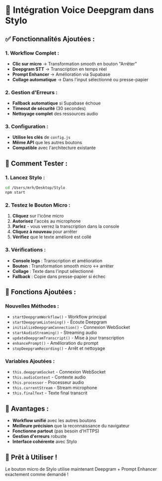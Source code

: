 # 🎤 Intégration Voice Deepgram dans Stylo

## ✅ **Fonctionnalités Ajoutées :**

### **1. Workflow Complet :**
- **Clic sur micro** → Transformation smooth en bouton "Arrêter"
- **Deepgram STT** → Transcription en temps réel
- **Prompt Enhancer** → Amélioration via Supabase
- **Collage automatique** → Dans l'input sélectionné ou presse-papier

### **2. Gestion d'Erreurs :**
- **Fallback automatique** si Supabase échoue
- **Timeout de sécurité** (30 secondes)
- **Nettoyage complet** des ressources audio

### **3. Configuration :**
- **Utilise les clés** de `config.js`
- **Même API** que les autres boutons
- **Compatible** avec l'architecture existante

## 🎯 **Comment Tester :**

### **1. Lancez Stylo :**
```bash
cd /Users/mrh/Desktop/Stylo
npm start
```

### **2. Testez le Bouton Micro :**
1. **Cliquez** sur l'icône micro
2. **Autorisez** l'accès au microphone
3. **Parlez** - vous verrez la transcription dans la console
4. **Cliquez à nouveau** pour arrêter
5. **Vérifiez** que le texte amélioré est collé

### **3. Vérifications :**
- **Console logs** : Transcription et amélioration
- **Bouton** : Transformation smooth micro ↔ arrêter
- **Collage** : Texte dans l'input sélectionné
- **Fallback** : Copie dans presse-papier si échec

## 🔧 **Fonctions Ajoutées :**

### **Nouvelles Méthodes :**
- `startDeepgramWorkflow()` - Workflow principal
- `startDeepgramListening()` - Écoute Deepgram
- `initializeDeepgramConnection()` - Connexion WebSocket
- `startAudioStreaming()` - Streaming audio
- `updateDeepgramTranscript()` - Mise à jour transcription
- `enhancePrompt()` - Amélioration du prompt
- `stopDeepgramRecording()` - Arrêt et nettoyage

### **Variables Ajoutées :**
- `this.deepgramSocket` - Connexion WebSocket
- `this.audioContext` - Contexte audio
- `this.processor` - Processeur audio
- `this.currentStream` - Stream microphone
- `this.finalText` - Texte final transcrit

## 🚀 **Avantages :**

- **Workflow unifié** avec les autres boutons
- **Meilleure précision** que la reconnaissance du navigateur
- **Fonctionne partout** (pas besoin d'HTTPS)
- **Gestion d'erreurs** robuste
- **Interface cohérente** avec Stylo

## 🎉 **Prêt à Utiliser !**

Le bouton micro de Stylo utilise maintenant Deepgram + Prompt Enhancer exactement comme demandé !
